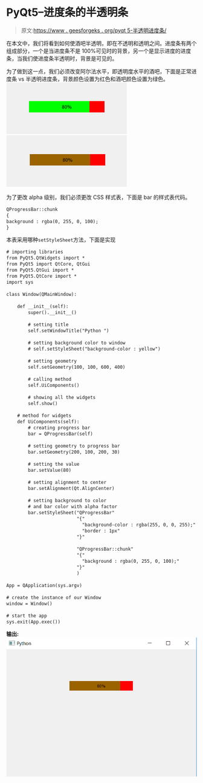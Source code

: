 # PyQt5–进度条的半透明条

> 原文:[https://www . geesforgeks . org/pyqt 5-半透明进度条/](https://www.geeksforgeeks.org/pyqt5-translucent-bar-of-progress-bar/)

在本文中，我们将看到如何使酒吧半透明，即在不透明和透明之间。进度条有两个组成部分，一个是当进度条不是 100%可见时的背景，另一个是显示进度的进度条，当我们使进度条半透明时，背景是可见的。

为了做到这一点，我们必须改变阿尔法水平，即透明度水平的酒吧，下面是正常进度条 vs 半透明进度条，背景颜色设置为红色和酒吧颜色设置为绿色。
![](img/1c1b701dd4d50e81dc47f7a0482a79ea.png) ![](img/d21dd9321eab4bac7bd1afb78cc26740.png)

为了更改 alpha 级别，我们必须更改 CSS 样式表，下面是 bar 的样式表代码。

```
QProgressBar::chunk
{
background : rgba(0, 255, 0, 100);
}

```

本表采用哪种`setStyleSheet`方法，下面是实现

```
# importing libraries
from PyQt5.QtWidgets import * 
from PyQt5 import QtCore, QtGui
from PyQt5.QtGui import * 
from PyQt5.QtCore import * 
import sys

class Window(QMainWindow):

    def __init__(self):
        super().__init__()

        # setting title
        self.setWindowTitle("Python ")

        # setting background color to window
        # self.setStyleSheet("background-color : yellow")

        # setting geometry
        self.setGeometry(100, 100, 600, 400)

        # calling method
        self.UiComponents()

        # showing all the widgets
        self.show()

    # method for widgets
    def UiComponents(self):
        # creating progress bar
        bar = QProgressBar(self)

        # setting geometry to progress bar
        bar.setGeometry(200, 100, 200, 30)

        # setting the value
        bar.setValue(80)

        # setting alignment to center
        bar.setAlignment(Qt.AlignCenter)

        # setting background to color 
        # and bar color with alpha factor
        bar.setStyleSheet("QProgressBar"
                          "{"
                            "background-color : rgba(255, 0, 0, 255);"
                            "border : 1px"
                          "}"

                          "QProgressBar::chunk"
                          "{"
                            "background : rgba(0, 255, 0, 100);"
                          "}"
                          )

App = QApplication(sys.argv)

# create the instance of our Window
window = Window()

# start the app
sys.exit(App.exec())
```

**输出:**
![](img/c751192ce3c823ed20394128cf04feff.png)